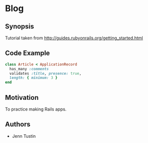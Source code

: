 # Blog


## Synopsis
Tutorial taken from http://guides.rubyonrails.org/getting_started.html


## Code Example
```ruby
class Article < ApplicationRecord
  has_many :comments
  validates :title, presence: true,    
  length: { minimum: 3 }
end  

  ```

## Motivation
To practice making Rails apps.


<!-- ```ruby
``` -->

## Authors
* Jenn Tustin
